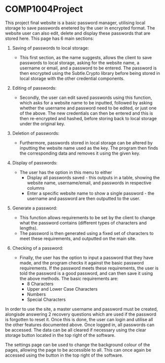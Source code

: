 # COMP1004Project

This project final website is a basic password manager, utilising local storage to save passwords enetered by the user in encrypted format. The website user can also edit, delete and display these passwords that are stored here. This page has 6 main sections:

1. Saving of passwords to local storage:
   - This first section, as the name suggests, allows the client to save passwords to local storage, asking for the website name, a username or email, and a password to be entered. The password is then encrypted using the Subtle.Crypto library before being stored in local        storage with the other credential components.

2. Editing of passwords:
   - Secondly, the user can edit saved passwords using this function, which asks for a website name to be inputted, followed by asking whether the username and password need to be edited, or just one of the above. The new credentials can then be entered and this is then          re-encrypted and hashed, before storing back to local storage under the original key.

3. Deletion of passwords:
   - Furthermore, passwords stored in local storage can be altered by inputting the website name used as the key. The program then finds the corresponding data and removes it using the given key.
  
4. Display of passwords:
   - The user has the option in this menu to either
       - Display all passwords saved - this outputs in a table, showing the website name, username/email, and passwords in respective columns
       - Enter a specific website name to show a single password - the username and password are then outputted to the user.
    
5. Generate a password:
   - This function allows requirements to be set by the client to change what the password contains (different types of characters and lengths).
   - The password is then generated using a fixed set of characters to meet these requirements, and outputted on the main site.
  
6. Checking of a password:
   - Finally, the user has the option to input a password that they have made, and the program checks it against the basic password requirements. If the password meets these requirements, the user is told the password is a good password, and can then save it using the above methods. The basic requirements are:
       - 8 Characters
       - Upper and Lower Case Characters
       - Numbers
       - Special Characters

In order to use the site, a master username and password must be created, alongisde answering 2 recovery questions which are used if the password is forgotten to reset it. Once this is done, the user can login and utilise all the other features documented above. Once logged in, all passwords can be accessed. The data can be all cleared if necessary using the clear storage button located in the top right of the software. 

The settings page can be used to change the background colour of the pages, allowing the page to be accessible to all. This can once again be accessed using the button in the top right of the software. 
